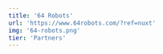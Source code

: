 ```yaml
---
title: '64 Robots'
url: 'https://www.64robots.com/?ref=nuxt'
img: '64-robots.png'
tier: 'Partners'
---
```

